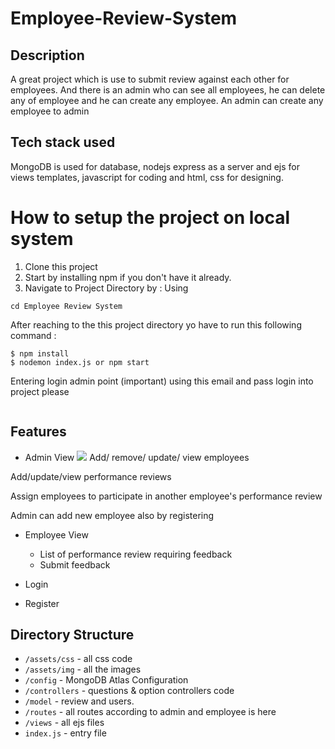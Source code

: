 # Employee-Review-System
## Description 
  A great project which is use to submit review against each other for employees. And there is an admin
  who can see all employees, he can delete any of employee and he can create any employee. An admin can 
  create any employee to admin
  
## Tech stack used
  MongoDB is used for database, nodejs express as a server and ejs for views templates, javascript for coding
  and html, css for designing.
  
# How to setup the project on local system
  1. Clone this project
  2. Start by installing npm if you don't have it already.
  3. Navigate to Project Directory by : Using
  ```
  cd Employee Review System
  
  ```
  
  After reaching to the this project directory yo have to run this following command :
  ```
  $ npm install
  $ nodemon index.js or npm start
  ```
  
  Entering login admin point (important)
  using this email and pass login into project please
  ``` 
 
  ```
  
  ## Features
  * Admin View
  ![](/Images/1.JPG)
  Add/ remove/ update/ view employees
  
  Add/update/view performance reviews
  
  Assign employees to participate in another employee's performance review
  
  Admin can add new employee also by registering
  
  * Employee View
    * List of performance review requiring feedback
    * Submit feedback
  
  * Login
  
  * Register
  
  
  ## Directory Structure
  * ```/assets/css``` - all css code
  * ```/assets/img``` - all the images
  * ```/config``` - MongoDB Atlas Configuration
  * ```/controllers``` - questions & option controllers code
  * ```/model``` - review and users. 
  * ```/routes``` - all routes according to admin and employee is here
  * ```/views``` - all ejs files
  * ```index.js``` - entry file
  
  
